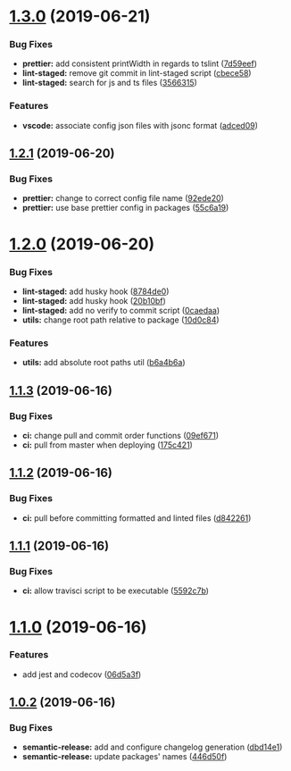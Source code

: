 # [1.3.0](https://github.com/and-end/obibok/compare/v1.2.1...v1.3.0) (2019-06-21)


### Bug Fixes

* **prettier:** add consistent printWidth in regards to tslint ([7d59eef](https://github.com/and-end/obibok/commit/7d59eef))
* **lint-staged:** remove git commit in lint-staged script ([cbece58](https://github.com/and-end/obibok/commit/cbece58))
* **lint-staged:** search for js and ts files ([3566315](https://github.com/and-end/obibok/commit/3566315))


### Features

* **vscode:** associate config json files with jsonc format ([adced09](https://github.com/and-end/obibok/commit/adced09))

## [1.2.1](https://github.com/and-end/obibok/compare/v1.2.0...v1.2.1) (2019-06-20)


### Bug Fixes

* **prettier:** change to correct config file name ([92ede20](https://github.com/and-end/obibok/commit/92ede20))
* **prettier:** use base prettier config in packages ([55c6a19](https://github.com/and-end/obibok/commit/55c6a19))

# [1.2.0](https://github.com/and-end/obibok/compare/v1.1.3...v1.2.0) (2019-06-20)


### Bug Fixes

* **lint-staged:** add husky hook ([8784de0](https://github.com/and-end/obibok/commit/8784de0))
* **lint-staged:** add husky hook ([20b10bf](https://github.com/and-end/obibok/commit/20b10bf))
* **lint-staged:** add no verify to commit script ([0caedaa](https://github.com/and-end/obibok/commit/0caedaa))
* **utils:** change root path relative to package ([10d0c84](https://github.com/and-end/obibok/commit/10d0c84))


### Features

* **utils:** add absolute root paths util ([b6a4b6a](https://github.com/and-end/obibok/commit/b6a4b6a))

## [1.1.3](https://github.com/and-end/obibok/compare/v1.1.2...v1.1.3) (2019-06-16)


### Bug Fixes

* **ci:** change pull and commit order functions ([09ef671](https://github.com/and-end/obibok/commit/09ef671))
* **ci:** pull from master when deploying ([175c421](https://github.com/and-end/obibok/commit/175c421))

## [1.1.2](https://github.com/and-end/obibok/compare/v1.1.1...v1.1.2) (2019-06-16)


### Bug Fixes

* **ci:** pull before committing formatted and linted files ([d842261](https://github.com/and-end/obibok/commit/d842261))

## [1.1.1](https://github.com/and-end/obibok/compare/v1.1.0...v1.1.1) (2019-06-16)


### Bug Fixes

* **ci:** allow travisci script to be executable ([5592c7b](https://github.com/and-end/obibok/commit/5592c7b))

# [1.1.0](https://github.com/and-end/obibok/compare/v1.0.2...v1.1.0) (2019-06-16)


### Features

* add jest and codecov ([06d5a3f](https://github.com/and-end/obibok/commit/06d5a3f))

## [1.0.2](https://github.com/and-end/obibok/compare/v1.0.1...v1.0.2) (2019-06-16)


### Bug Fixes

* **semantic-release:** add and configure changelog generation ([dbd14e1](https://github.com/and-end/obibok/commit/dbd14e1))
* **semantic-release:** update packages' names ([446d50f](https://github.com/and-end/obibok/commit/446d50f))
